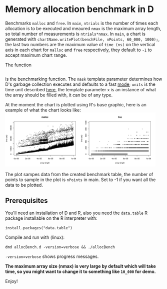 # Memory allocation benchmark in D

Benchmarks `malloc` and `free`. In `main`, `ntrials` is the number of times each allocation is to be executed and meaured `nmax` is the maximum array length, so total number of measurements is `ntrials*nmax`. In `main`, a chart is generated with `chartName.writePlot(benchFile, nPoints, 60_000, 1000);`, the last two numbers are the maximum value of `time (ns)` on the vertical axis in each chart for `malloc` and `free` respectively, they default to `-1` to accept maximum chart range.

The function

```auto memoryBench(alias x, string units = "nsecs", uint mask = GC.BlkAttr.NO_SCAN)(long ntrials, long nmax)
```
is the benchmarking function. The `mask` template parameter determines how D's garbage collection executes and defaults to a fast [mode](https://dlang.org/phobos/core_memory.html#.GC.malloc); `units` is the time unit described [here](https://dlang.org/phobos/std_datetime_stopwatch.html), the template parameter `x` is an instance of what the array should be filled with, it can be of any type.

At the moment the chart is plotted using R's base graphic, here is an example of what the chart looks like: <img class="plot" src="https://github.com/dataPulverizer/allocBenchd/blob/master/allocBench.jpeg">

The plot sampes data from the created benchmark table, the number of points to sample in the plot is `nPoints` in main. Set to -1 if you want all the data to be plotted.

## Prerequisites

You'll need an installation of [D](https://dlang.org/) and [R](https://cran.r-project.org/), also you need the `data.table` R package installable on the R interpreter with:

```
install.packages("data.table")
```

Compile and run with (linux):
```
dmd allocBench.d -version=verbose && ./allocBench
```
`-version=verbose` shows progress messages.

**The maximum array size (nmax) is very large by default which will take time, so you might want to change it to something like `10_000` for demo.**


Enjoy!


<style>
.plot {
   width: 50vw;
}
</style>
